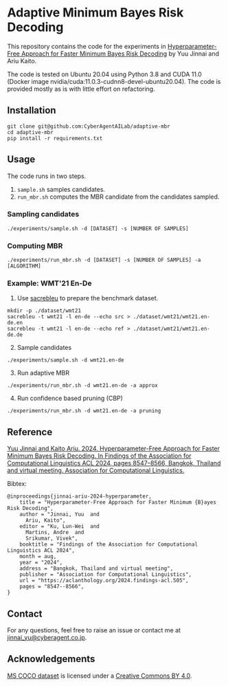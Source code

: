 # Adaptive Minimum Bayes Risk Decoding

This repository contains the code for the experiments in [Hyperparameter-Free Approach for Faster Minimum Bayes Risk Decoding](https://aclanthology.org/2024.findings-acl.505/) by Yuu Jinnai and Ariu Kaito.

The code is tested on Ubuntu 20.04 using Python 3.8 and CUDA 11.0 (Docker image nvidia/cuda:11.0.3-cudnn8-devel-ubuntu20.04).
The code is provided mostly as is with little effort on refactoring. 

## Installation

```
git clone git@github.com:CyberAgentAILab/adaptive-mbr
cd adaptive-mbr
pip install -r requirements.txt
```

## Usage

The code runs in two steps.
1. `sample.sh` samples candidates.
2. `run_mbr.sh` computes the MBR candidate from the candidates sampled.

### Sampling candidates

```
./experiments/sample.sh -d [DATASET] -s [NUMBER OF SAMPLES]
```

### Computing MBR

```
./experiments/run_mbr.sh -d [DATASET] -s [NUMBER OF SAMPLES] -a [ALGORITHM]
```

### Example: WMT'21 En-De

1. Use [sacrebleu](https://github.com/mjpost/sacrebleu) to prepare the benchmark dataset.
```
mkdir -p ./dataset/wmt21
sacrebleu -t wmt21 -l en-de --echo src > ./dataset/wmt21/wmt21.en-de.en
sacrebleu -t wmt21 -l en-de --echo ref > ./dataset/wmt21/wmt21.en-de.de
```

2. Sample candidates
```
./experiments/sample.sh -d wmt21.en-de
```

3. Run adaptive MBR

```
./experiments/run_mbr.sh -d wmt21.en-de -a approx
```

4. Run confidence based pruning (CBP)

```
./experiments/run_mbr.sh -d wmt21.en-de -a pruning
```

## Reference

[Yuu Jinnai and Kaito Ariu. 2024. Hyperparameter-Free Approach for Faster Minimum Bayes Risk Decoding. In Findings of the Association for Computational Linguistics ACL 2024, pages 8547–8566, Bangkok, Thailand and virtual meeting. Association for Computational Linguistics.](https://aclanthology.org/2024.findings-acl.505/)

Bibtex:
```
@inproceedings{jinnai-ariu-2024-hyperparameter,
    title = "Hyperparameter-Free Approach for Faster Minimum {B}ayes Risk Decoding",
    author = "Jinnai, Yuu  and
      Ariu, Kaito",
    editor = "Ku, Lun-Wei  and
      Martins, Andre  and
      Srikumar, Vivek",
    booktitle = "Findings of the Association for Computational Linguistics ACL 2024",
    month = aug,
    year = "2024",
    address = "Bangkok, Thailand and virtual meeting",
    publisher = "Association for Computational Linguistics",
    url = "https://aclanthology.org/2024.findings-acl.505",
    pages = "8547--8566",
}
```

## Contact
For any questions, feel free to raise an issue or contact me at jinnai_yu@cyberagent.co.jp.

## Acknowledgements

[MS COCO dataset](https://cocodataset.org/#home) is licensed under a [Creative Commons BY 4.0](https://creativecommons.org/licenses/by/4.0/).
